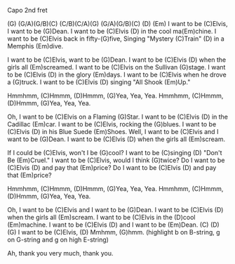 Capo 2nd fret

(G) (G/A)(G/B)(C) (C/B)(C/A)(G) (G/A)(G/B)(C) (D) (Em)
I want to be (C)Elvis, I want to be (G)Dean.
I want to be (C)Elvis (D) in the cool ma(Em)chine.
I want to be (C)Elvis back in fifty-(G)five,
Singing "Mystery (C)Train" (D) in a Memphis (Em)dive.

I want to be (C)Elvis, want to be (G)Dean.
I want to be (C)Elvis (D) when the girls all (Em)screamed.
I want to be (C)Elvis on the Sullivan (G)stage.
I want to be (C)Elvis (D) in the glory (Em)days.
I want to be (C)Elvis when he drove a (G)truck.
I want to be (C)Elvis (D) singing "All Shook (Em)Up."

Hmmhmm, (C)Hmmm, (D)Hmmm,   (G)Yea, Yea, Yea.
Hmmhmm, (C)Hmmm, (D)Hmmm,   (G)Yea, Yea, Yea.

Oh, I want to be (C)Elvis on a Flaming (G)Star.
I want to be (C)Elvis (D) in the Cadillac (Em)car.
I want to be (C)Elvis, rocking the (G)blues.
I want to be (C)Elvis (D) in his Blue Suede (Em)Shoes.
Well, I want to be (C)Elvis and I want to be (G)Dean.
I want to be (C)Elvis (D) when the girls all (Em)scream.

If I could be (C)Elvis, won't I be (G)cool?
I want to be (C)singing (D) "Don't Be (Em)Cruel."
I want to be (C)Elvis, would I think (G)twice?
Do I want to be (C)Elvis (D) and pay that (Em)price?
Do I want to be (C)Elvis (D) and pay that (Em)price?

Hmmhmm, (C)Hmmm, (D)Hmmm,   (G)Yea, Yea, Yea.
Hmmhmm, (C)Hmmm, (D)Hmmm,   (G)Yea, Yea, Yea.

Oh, I want to be (C)Elvis and I want to be (G)Dean.
I want to be (C)Elvis (D) when the girls all (Em)scream.
I want to be (C)Elvis in the (D)cool (Em)machine.
I want to be (C)Elvis (D) and I want to be (Em)Dean.
(C) (D) (G)
I want to be (C)Elvis,   (D) Mmhmm, (G)hmm.
(highlight b on B-string, g on G-string and g on high E-string)

Ah, thank you very much, thank you.
